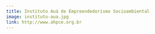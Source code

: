 ```yaml
---
title: Instituto Auá de Empreendedorismo Socioambiental
image: instituto-aua.jpg
link: http://www.ahpce.org.br
---
```


